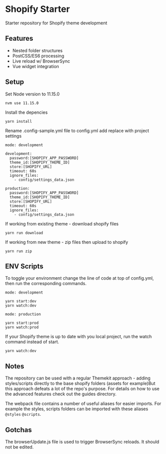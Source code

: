 # Shopify Starter

Starter repository for Shopify theme development

## Features

- Nested folder structures
- PostCSS/ES6 processing
- Live reload w/ BrowserSync
- Vue widget integration

## Setup

Set Node version to 11.15.0

```
nvm use 11.15.0
```

Install the depencies

```
yarn install
```

Rename .config-sample.yml file to config.yml add replace with project settings

```
mode: development

development:
  password:[SHOPIFY_APP_PASSWORD]
  theme_id:[SHOPIFY_THEME_ID]
  store:[SHOPIFY_URL]
  timeout: 60s
  ignore_files:
    - config/settings_data.json

production:
  password:[SHOPIFY_APP_PASSWORD]
  theme_id:[SHOPIFY_THEME_ID]
  store:[SHOPIFY_URL]
  timeout: 60s
  ignore_files:
    - config/settings_data.json
```

If working from existing theme - download shopify files

```
yarn run download
```


If working from new theme - zip files then upload to shopify
```
yarn run zip
```

## ENV Scripts

To toggle your environment change the line of code at top of config.yml, then run the corresponding commands.

```
mode: development
```

```
yarn start:dev
yarn watch:dev
```

```
mode: production
```

```
yarn start:prod
yarn watch:prod
```

If your Shopify theme is up to date with you local project, run the watch command instead of start.

```
yarn watch:dev
```

## Notes

The repository can be used with a regular Themekit approach - adding styles/scripts directly to the base shopify folders (assets for example)But this approach defeats a lot of the repo's purpose. For details on how to use the advanced features check out the guides directory.

The webpack file contains a number of useful aliases for easier imports.  For example the styles, scripts folders can be imported with these aliases `@styles` `@scripts`.

## Gotchas

The browserUpdate.js file is used to trigger BrowserSync reloads. It should not be edited.